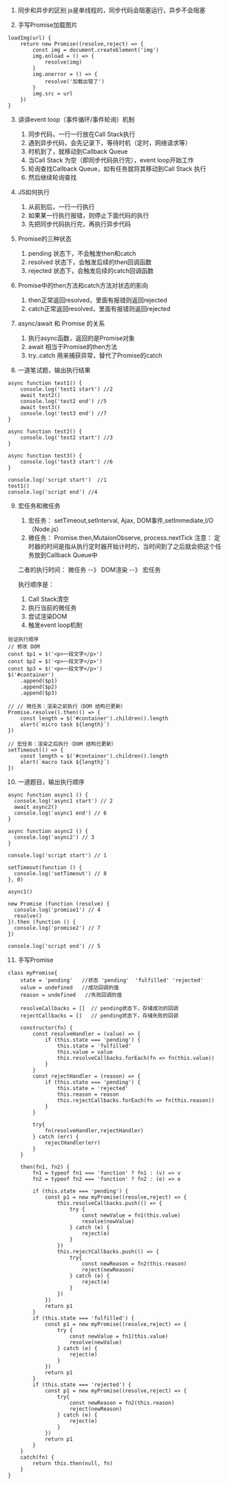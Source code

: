 1. 同步和异步的区别
js是单线程的，同步代码会阻塞运行，异步不会阻塞

2. 手写Promise加载图片
```
loadImg(url) {
	return new Promise((resolve,reject) => {
		const img = document.createElement('img')
		img.onload = () => {
			resolve(img)
		}
		img.onerror = () => {
			resolve('加载出错了')
		}
		img.src = url
	})
}
```

3. 讲讲event loop（事件循环/事件轮询）机制
   1. 同步代码，一行一行放在Call Stack执行
   2. 遇到异步代码，会先记录下，等待时机（定时，网络请求等）
   3. 时机到了，就移动到Callback Queue
   4. 当Call Stack 为空（即同步代码执行完），event loop开始工作
   5. 轮询查找Callback Queue，如有任务就将其移动到Call Stack 执行
   6. 然后继续轮询查找

4. JS如何执行
   1. 从前到后，一行一行执行
   2. 如果某一行执行报错，则停止下面代码的执行
   3. 先把同步代码执行完，再执行异步代码

5. Promise的三种状态
   1. pending 状态下，不会触发then和catch
   2. resolved 状态下，会触发后续的then回调函数
   3. rejected 状态下，会触发后续的catch回调函数
   
6. Promise中的then方法和catch方法对状态的影向
   1. then正常返回resolved，里面有报错则返回rejected
   2. catch正常返回resolved，里面有报错则返回rejected

7. async/await 和 Promise 的关系
   1. 执行async函数，返回的是Promise对象
   2. await 相当于Promise的then方法
   3. try..catch 用来捕获异常，替代了Promise的catch

8. 一道笔试题，输出执行结果
```
async function test1() {
	console.log('test1 start') //2
	await test2()
	console.log('test2 end') //5
	await test3()
	console.log('test3 end') //7
}

async function test2() {
	console.log('test2 start') //3
}

async function test3() {
	console.log('test3 start') //6 
}

console.log('script start')  //1
test1()
console.log('script end') //4
```

9. 宏任务和微任务
   1.  宏任务： setTimeout,setInterval, Ajax, DOM事件,setImmediate,I/O（Node.js）
   2.  微任务： Promise.then,MutaionObserve, process.nextTick
   注意： 定时器的时间是指从执行定时器开始计时的，当时间到了之后就会把这个任务放到Callback Queue中
   
   二者的执行时间：
   微任务 --》 DOM渲染 --》 宏任务
   
   执行顺序是：
   1. Call Stack清空
   2. 执行当前的微任务
   3. 尝试渲染DOM
   4. 触发event loop机制
```
验证执行顺序
// 修改 DOM
const $p1 = $('<p>一段文字</p>')
const $p2 = $('<p>一段文字</p>')
const $p3 = $('<p>一段文字</p>')
$('#container')
    .append($p1)
    .append($p2)
    .append($p3)

// // 微任务：渲染之前执行（DOM 结构已更新）
Promise.resolve().then(() => {
    const length = $('#container').children().length
    alert(`micro task ${length}`)
})

// 宏任务：渲染之后执行（DOM 结构已更新）
setTimeout(() => {
    const length = $('#container').children().length
    alert(`macro task ${length}`)
})

```

10. 一道题目，输出执行顺序
```
async function async1 () {
  console.log('async1 start') // 2
  await async2() 
  console.log('async1 end') // 6
}

async function async2 () {
  console.log('async2') // 3 
}

console.log('script start') // 1 

setTimeout(function () { 
  console.log('setTimeout') // 8
}, 0)

async1()

new Promise (function (resolve) { 
  console.log('promise1') // 4
  resolve()
}).then (function () { 
  console.log('promise2') // 7
})

console.log('script end') // 5 
```

11. 手写Promise
```
class myPromise{
	state = 'pending'   //状态 'pending'  'fulfilled' 'rejected'
	value = undefined   //成功回调的值
	reason = undefined   //失败回调的值
	
	resolveCallbacks = []  // pending状态下，存储成功的回调
	rejectCallbacks = []   // pending状态下，存储失败的回调
	
	constructor(fn) {
		const resolveHandler = (value) => {
			if (this.state === 'pending') {
				this.state = 'fulfilled'
				this.value = value
				this.resolveCallbacks.forEach(fn => fn(this.value))
			}
		}
		const rejectHandler = (reason) => {
			if (this.state === 'pending') {
				this.state = 'rejected'
				this.reason = reason
				this.rejectCallbacks.forEach(fn => fn(this.reason))
			}
		}
		
		try{
			fn(resolveHandler,rejectHandler)
		} catch (err) {
			rejectHandler(err)
		}
	}
	
	then(fn1, fn2) {
		fn1 = typeof fn1 === 'function' ? fn1 : (v) => v
		fn2 = typeof fn2 === 'function' ? fn2 : (e) => e
		
		if (this.state === 'pending') {
			const p1 = new myPromise((resolve,reject) => {
				this.resolveCallbacks.push(() => {
					try {
						const newValue = fn1(this.value)
						resolve(newValue)
					} catch (e) {
						reject(e)
					}
				})
				this.rejectCallbacks.push(() => {
					try{
						const newReason = fn2(this.reason)
						reject(newReason)
					} catch (e) {
						reject(e)
					}
				})
			})
			return p1
		}
		if (this.state === 'fulfilled') {
			const p1 = new myPromise((resolve,reject) => {
				try {
					const newValue = fn1(this.value)
					resolve(newValue)
				} catch (e) {
					reject(e)
				}
			})
			return p1
		}
		if (this.state === 'rejected') {
			const p1 = new myPromise((resolve,reject) => {
				try{
					const newReason = fn2(this.reason)
					reject(newReason)
				} catch (e) {
					reject(e)
				}
			})
			return p1
		}
	}
	catch(fn) {
		return this.then(null, fn)
	}
}
```